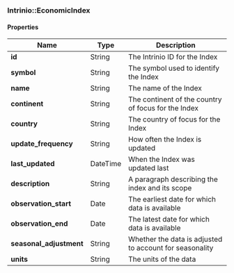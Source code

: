 

[//]: # (CLASS:Intrinio::EconomicIndex)

[//]: # (KIND:object)

### Intrinio::EconomicIndex

#### Properties

[//]: # (START_DEFINITION)

Name | Type | Description
------------ | ------------- | -------------
**id** | String | The Intrinio ID for the Index &nbsp;
**symbol** | String | The symbol used to identify the Index &nbsp;
**name** | String | The name of the Index &nbsp;
**continent** | String | The continent of the country of focus for the Index &nbsp;
**country** | String | The country of focus for the Index &nbsp;
**update_frequency** | String | How often the Index is updated &nbsp;
**last_updated** | DateTime | When the Index was updated last &nbsp;
**description** | String | A paragraph describing the index and its scope &nbsp;
**observation_start** | Date | The earliest date for which data is available &nbsp;
**observation_end** | Date | The latest date for which data is available &nbsp;
**seasonal_adjustment** | String | Whether the data is adjusted to account for seasonality &nbsp;
**units** | String | The units of the data &nbsp;

[//]: # (END_DEFINITION)



